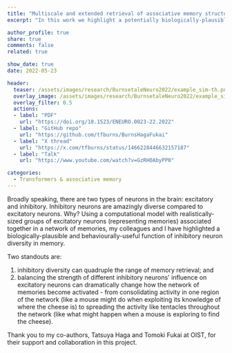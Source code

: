 ```yaml
---
title: "Multiscale and extended retrieval of associative memory structures in a cortical model of local-global inhibition balance"
excerpt: "In this work we highlight a potentially biologically-plausible and behaviorally-useful function of inhibitory neuron diversity in memory systems. "

author_profile: true
share: true
comments: false
related: true

show_date: true
date: 2022-05-23

header:
  teaser: /assets/images/research/BurnsetaleNeuro2022/example_sim-th.png
  overlay_image: /assets/images/research/BurnsetaleNeuro2022/example_sim.PNG
  overlay_filter: 0.5
  actions:
  - label: "PDF"
    url: "https://doi.org/10.1523/ENEURO.0023-22.2022"
  - label: "GitHub repo"
    url: "https://github.com/tfburns/BurnsHagaFukai"
  - label: "X thread"
    url: "https://x.com/tfburns/status/1466228446632157187"
  - label: "Talk"
    url: "https://www.youtube.com/watch?v=GzRHOAbyPP0"

categories:
  - Transformers & associative memory
---
```


Broadly speaking, there are two types of neurons in the brain: excitatory and inhibitory. Inhibitory neurons are amazingly diverse compared to excitatory neurons. Why? Using a computational model with realistically-sized groups of excitatory neurons (representing memories) associated together in a network of memories, my colleagues and I have highlighted a biologically-plausible and behaviourally-useful function of inhibitory neuron diversity in memory.

Two standouts are:
1. inhibitory diversity can quadruple the range of memory retrieval; and
2. balancing the strength of different inhibitory neurons' influence on excitatory neurons can dramatically change how the network of memories become activated - from consolidating activity in one region of the network (like a mouse might do when exploiting its knowledge of where the cheese is) to spreading the activity like tentacles throughout the network (like what might happen when a mouse is exploring to find the cheese).

Thank you to my co-authors, Tatsuya Haga and Tomoki Fukai at OIST, for their support and collaboration in this project.